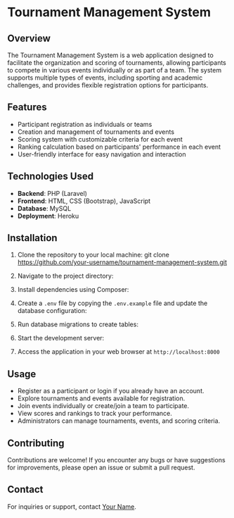 # Tournament Management System

## Overview
The Tournament Management System is a web application designed to facilitate the organization and scoring of tournaments, allowing participants to compete in various events individually or as part of a team. The system supports multiple types of events, including sporting and academic challenges, and provides flexible registration options for participants.

## Features
- Participant registration as individuals or teams
- Creation and management of tournaments and events
- Scoring system with customizable criteria for each event
- Ranking calculation based on participants' performance in each event
- User-friendly interface for easy navigation and interaction

## Technologies Used
- **Backend**: PHP (Laravel)
- **Frontend**: HTML, CSS (Bootstrap), JavaScript
- **Database**: MySQL
- **Deployment**: Heroku

## Installation
1. Clone the repository to your local machine:
git clone https://github.com/your-username/tournament-management-system.git



2. Navigate to the project directory:

3. Install dependencies using Composer:

4. Create a `.env` file by copying the `.env.example` file and update the database configuration:

6. Run database migrations to create tables:

7. Start the development server:

8. Access the application in your web browser at `http://localhost:8000`

## Usage
- Register as a participant or login if you already have an account.
- Explore tournaments and events available for registration.
- Join events individually or create/join a team to participate.
- View scores and rankings to track your performance.
- Administrators can manage tournaments, events, and scoring criteria.

## Contributing
Contributions are welcome! If you encounter any bugs or have suggestions for improvements, please open an issue or submit a pull request.


## Contact
For inquiries or support, contact [Your Name](mmuhammedssultan@gmail.com).
